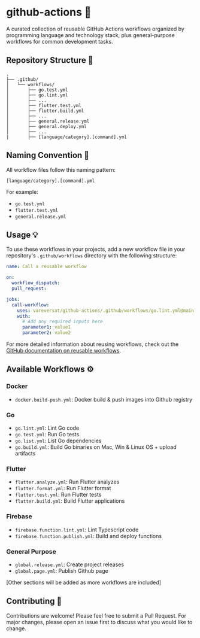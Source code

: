 # github-actions 🚀

A curated collection of reusable GitHub Actions workflows organized by programming language and technology stack, plus general-purpose workflows for common development tasks.

## Repository Structure 📁

```
.
├── .github/
│   └── workflows/
│       ├── go.test.yml
│       ├── go.lint.yml
│       ├── ...
│       ├── flutter.test.yml
│       ├── flutter.build.yml
│       ├── ...
│       ├── general.release.yml
│       ├── general.deploy.yml
│       ├── ... 
|       ├── [language/category].[command].yml
```

## Naming Convention 📝

All workflow files follow this naming pattern:
```
[language/category].[command].yml
```

For example:
- `go.test.yml`
- `flutter.test.yml`
- `general.release.yml`

## Usage 💡

To use these workflows in your projects, add a new workflow file in your repository's `.github/workflows` directory with the following structure:

```yml
name: Call a reusable workflow

on:
  workflow_dispatch:
  pull_request:

jobs:
  call-workflow:
    uses: vareversat/github-actions/.github/workflows/go.lint.yml@main
    with:
      # Add any required inputs here
      parameter1: value1
      parameter2: value2
```

For more detailed information about reusing workflows, check out the [GitHub documentation on reusable workflows](https://docs.github.com/en/actions/sharing-automations/reusing-workflows#calling-a-reusable-workflow).

## Available Workflows ⚙️

### Docker
- `docker.build-push.yml`: Docker build & push images into Github registry

### Go
- `go.lint.yml`: Lint Go code
- `go.test.yml`: Run Go tests
- `go.list.yml`: List Go dependencies
- `go.build.yml`: Build Go binaries on Mac, Win & Linux OS + upload artifacts

### Flutter
- `flutter.analyze.yml`: Run Flutter analyzes
- `flutter.format.yml`: Run Flutter format
- `flutter.test.yml`: Run Flutter tests
- `flutter.build.yml`: Build Flutter applications

### Firebase

- `firebase.function.lint.yml`: Lint Typescript code
- `firebase.function.publish.yml`: Build and deploy functions

### General Purpose
- `global.release.yml`: Create project releases
- `global.page.yml`: Publish Github page

[Other sections will be added as more workflows are included]

## Contributing 🤝

Contributions are welcome! Please feel free to submit a Pull Request. For major changes, please open an issue first to discuss what you would like to change.
